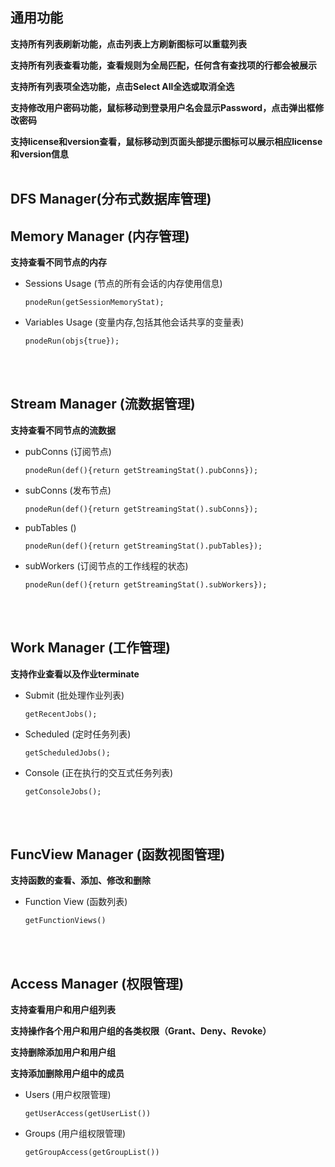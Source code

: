 
## 通用功能

**支持所有列表刷新功能，点击列表上方刷新图标可以重载列表**

**支持所有列表查看功能，查看规则为全局匹配，任何含有查找项的行都会被展示**

**支持所有列表项全选功能，点击Select All全选或取消全选**

**支持修改用户密码功能，鼠标移动到登录用户名会显示Password，点击弹出框修改密码**

**支持license和version查看，鼠标移动到页面头部提示图标可以展示相应license和version信息**
<br/>
<br/>

## DFS Manager(分布式数据库管理)

## Memory Manager (内存管理)
**支持查看不同节点的内存**

- Sessions Usage (节点的所有会话的内存使用信息)

    ```pnodeRun(getSessionMemoryStat);```

- Variables Usage (变量内存,包括其他会话共享的变量表)

    ```pnodeRun(objs{true});```



<br/>
<br/>

## Stream Manager (流数据管理)
**支持查看不同节点的流数据**
- pubConns (订阅节点)

    ```pnodeRun(def(){return getStreamingStat().pubConns});```

- subConns (发布节点)

    ```pnodeRun(def(){return getStreamingStat().subConns});```

- pubTables ()

    ```pnodeRun(def(){return getStreamingStat().pubTables});```

- subWorkers (订阅节点的工作线程的状态)

    ```pnodeRun(def(){return getStreamingStat().subWorkers});```


<br/>
<br/>

## Work Manager (工作管理)
**支持作业查看以及作业terminate**
- Submit (批处理作业列表)

    ```getRecentJobs();```

- Scheduled (定时任务列表)

    ```getScheduledJobs();```

- Console (正在执行的交互式任务列表)

    ```getConsoleJobs();```


<br/>
<br/>

## FuncView Manager (函数视图管理)
**支持函数的查看、添加、修改和删除**
- Function View (函数列表)

  ```getFunctionViews()```

 

<br/>
<br/>

## Access Manager (权限管理)
**支持查看用户和用户组列表**

**支持操作各个用户和用户组的各类权限（Grant、Deny、Revoke）**

**支持删除添加用户和用户组**

**支持添加删除用户组中的成员**
- Users (用户权限管理)

    ```getUserAccess(getUserList())```

- Groups (用户组权限管理)

    ```getGroupAccess(getGroupList())```










